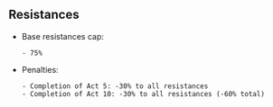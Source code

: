 ## Resistances
- Base resistances cap: 

  ```
  - 75%
  ```
- Penalties:
  ```
  - Completion of Act 5: -30% to all resistances
  - Completion of Act 10: -30% to all resistances (-60% total)
  ```
